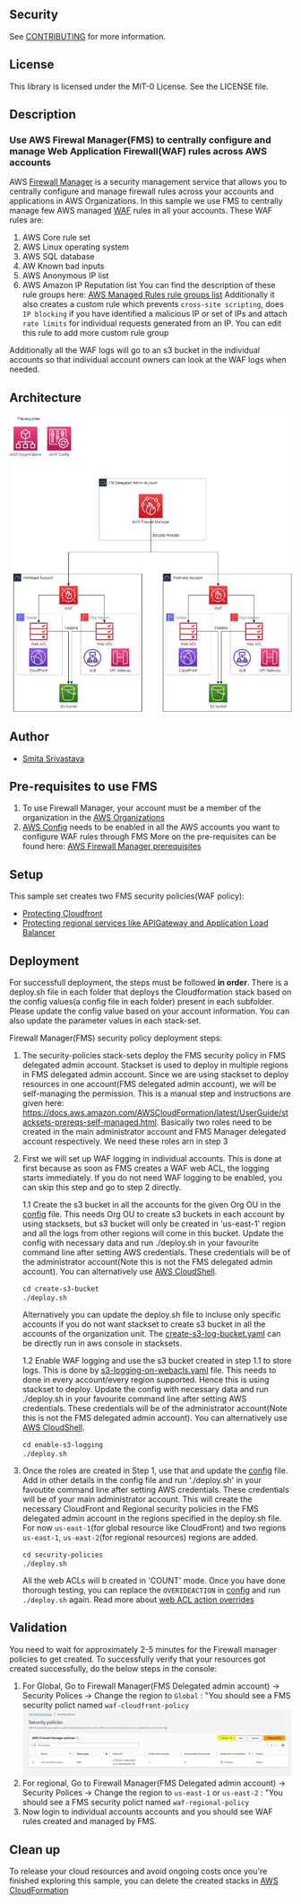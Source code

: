 ## Security

See [CONTRIBUTING](CONTRIBUTING.md#security-issue-notifications) for more information.

## License

This library is licensed under the MIT-0 License. See the LICENSE file.

## Description

### Use AWS Firewal Manager(FMS) to centrally configure and manage Web Application Firewall(WAF) rules across AWS accounts
AWS [Firewall Manager](https://docs.aws.amazon.com/waf/latest/developerguide/fms-chapter.html) is a security management service that allows you to centrally configure and manage firewall rules across your accounts and applications in AWS Organizations. In this sample we use FMS to centrally manage few AWS managed [WAF](https://docs.aws.amazon.com/waf/latest/developerguide/aws-managed-rule-groups.html) rules in all your accounts. These WAF rules are:
1. AWS Core rule set
1. AWS Linux operating system
1. AWS SQL database
1. AW Known bad inputs
1. AWS Anonymous IP list
1. AWS Amazon IP Reputation list
You can find the description of these rule groups here: [AWS Managed Rules rule groups list](https://docs.aws.amazon.com/waf/latest/developerguide/aws-managed-rule-groups-list.html)
Additionally it also creates a custom rule which prevents `cross-site scripting`, does `IP blocking` if you have identified a malicious IP or set of IPs and attach `rate limits` for individual requests generated from an IP. You can edit this rule to add more custom rule group

Additionally all the WAF logs will go to an s3 bucket in the individual accounts so that individual account owners can look at the WAF logs when needed.

## Architecture
![Architecture](imgs/setup.jpg)

## Author
- [Smita Srivastava](https://www.linkedin.com/in/smita-srivastava-664b9b1a/)

## Pre-requisites to use FMS
1. To use Firewall Manager, your account must be a member of the organization in the [AWS Organizations](https://docs.aws.amazon.com/organizations/latest/userguide/orgs_introduction.html)
1. [AWS Config](https://docs.aws.amazon.com/config/latest/developerguide/getting-started.html) needs to be enabled in all the AWS accounts you want to configure WAF rules through FMS
More on the pre-requisites can be found here: [AWS Firewall Manager prerequisites](https://docs.aws.amazon.com/waf/latest/developerguide/fms-prereq.html)

## Setup
This sample set creates two FMS security policies(WAF policy):
- [Protecting Cloudfront](security-policies/create-fms-security-policy-cf.yaml)
- [Protecting regional services like APIGateway and Application Load Balancer](security-policies/create-fms-security-policy-regional.yaml)

## Deployment
For successfull deployment, the steps must be followed <strong>in order</strong>. There is a deploy.sh file in each folder that deploys the Cloudformation stack based on the config values(a config file in each folder) present in each subfolder. Please update the config value based on your account information. You can also update the parameter values in each stack-set.

Firewall Manager(FMS) security policy deployment steps:
1. The security-policies stack-sets deploy the FMS security policy in FMS delegated admin account. Stackset is used to deploy in multiple regions in FMS delegated admin account. Since we are using stackset to deploy resources in one account(FMS delegated admin account), we will be self-managing the permission. This is a manual step and instructions are given here: https://docs.aws.amazon.com/AWSCloudFormation/latest/UserGuide/stacksets-prereqs-self-managed.html. Basically two roles need to be created in the main administrator account and FMS Manager delegated account respectively. We need these roles arn in step 3
1. First we will set up WAF logging in individual accounts. This is done at first because as soon as FMS creates a WAF web ACL, the logging starts immediately. If you do not need WAF logging to be enabled, you can skip this step and go to step 2 directly.
  
    1.1 Create the s3 bucket in all the accounts for the given Org OU in the [config](create-s3-bucket/config) file. This needs Org OU to create s3 buckets in each account by using stacksets, but s3 bucket will only be created in 'us-east-1' region and all the logs from other regions will come in this bucket. Update the config with necessary data and run ./deploy.sh in your favourite command line after setting AWS credentials. These credentials will be of the administrator account(Note this is not the FMS delegated admin account). You can alternatively use [AWS CloudShell](https://aws.amazon.com/cloudshell). 
    ```
    cd create-s3-bucket
    ./deploy.sh
    ```
    Alternatively you can update the deploy.sh file to incluse only specific accounts if you do not want stackset to create s3 bucket in all the accounts of the organization unit. The [create-s3-log-bucket.yaml](create-s3-bucket/create-s3-log-bucket.yaml) can be directly run in aws console in stacksets.
    
    1.2 Enable WAF logging and use the s3 bucket created in step 1.1 to store logs. This is done by [s3-logging-on-webacls.yaml](enable-s3-logging/s3-logging-on-webacls.yaml) file. This needs to done in every account/every region supported. Hence this is using stackset to deploy. Update the config with necessary data and run ./deploy.sh in your favourite command line after setting AWS credentials. These credentials will be of the administrator account(Note this is not the FMS delegated admin account). You can alternatively use [AWS CloudShell](https://aws.amazon.com/cloudshell). 
    ```
    cd enable-s3-logging
    ./deploy.sh
    ```
1. Once the roles are created in Step 1, use that and update the [config](security-policies/config) file. Add in other details in the config file and run './deploy.sh' in your favoutite command line after setting AWS credentials. These credentials will be of your main administrator account. This will create the necessary CloudFront and Regional security policies in the FMS delegated admin account in the regions specified in the deploy.sh file. For now `us-east-1`(for global resource like CloudFront) and two regions `us-east-1`, `us-east-2`(for regional resources) regions are added.
    ```
    cd security-policies
    ./deploy.sh
    ```
    All the web ACLs will b created in 'COUNT' mode. Once you have done thorough testing, you can replace the `OVERIDEACTION` in [config](security-policies/config) and run `./deploy.sh` again. Read more about [web ACL action overrides](https://docs.aws.amazon.com/waf/latest/developerguide/web-acl-rule-group-override-options.html)

## Validation
You need to wait for approximately 2-5 minutes for the Firewall manager policies to get created. To successfully verify that your resources got created successfully, do the below steps in the console:
1. For Global, Go to Firewall Manager(FMS Delegated admin account) -> Security Polices -> Change the region to `Global` : "You should see a FMS security polict named `waf-cloudfront-policy`
 ![configured-security-policy](imgs/cf_security_policy.JPG)
1. For regional, Go to Firewall Manager(FMS Delegated admin account) -> Security Polices -> Change the region to `us-east-1` or `us-east-2` : "You should see a FMS security polict named `waf-regional-policy`
1. Now login to individual accounts accounts and you should see WAF rules created and managed by FMS.


## Clean up
To release your cloud resources and avoid ongoing costs once you're finished exploring this sample, you can delete the created stacks in [AWS CloudFormation](https://console.aws.amazon.com/cloudformation/home?#/stacks/)

